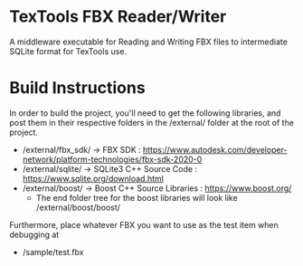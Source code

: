 # TexTools FBX Reader/Writer

A middleware executable for Reading and Writing FBX files to intermediate SQLite format for TexTools use.


# Build Instructions
In order to build the project, you'll need to get the following libraries, and post them in their respective folders in the /external/ folder at the root of the project.

- /external/fbx_sdk/ -> FBX SDK : https://www.autodesk.com/developer-network/platform-technologies/fbx-sdk-2020-0
- /external/sqlite/ -> SQLite3 C++ Source Code : https://www.sqlite.org/download.html
- /external/boost/ -> Boost C++ Source Libraries : https://www.boost.org/
  - The end folder tree for the boost libraries will look like /external/boost/boost/<files>

Furthermore, place whatever FBX you want to use as the test item when debugging at
- /sample/test.fbx

